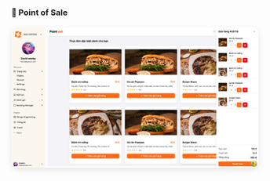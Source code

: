 ### 📌 Point of Sale
<div style="text-align: center; margin: 20px 0;">
  <img src="/public/demoUI.jpg" 
       alt="Realme UI" 
       style="max-width: 100%; height: auto; border-radius: 12px; box-shadow: 0 4px 12px rgba(0, 0, 0, 0.1);" />
</div>


